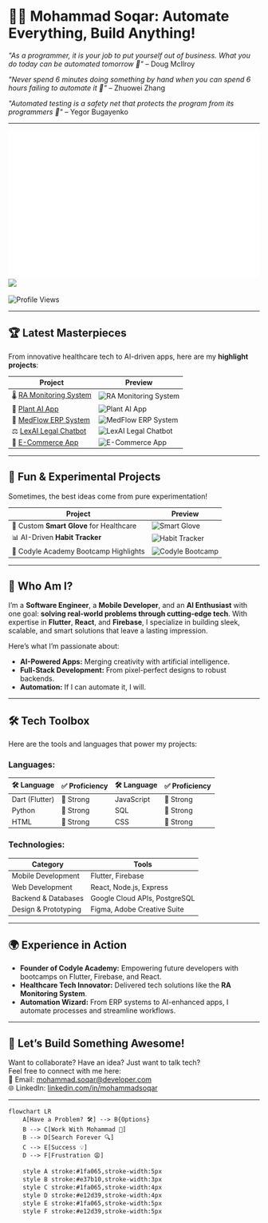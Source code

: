 # 👨‍💻 Mohammad Soqar: Automate Everything, Build Anything!  
*"As a programmer, it is your job to put yourself out of business. What you do today can be automated tomorrow 🤖"* – Doug McIlroy  

*"Never spend 6 minutes doing something by hand when you can spend 6 hours failing to automate it 👷"* – Zhuowei Zhang  

*"Automated testing is a safety net that protects the program from its programmers 🐛"* – Yegor Bugayenko  

---

<a href="https://github.com/MohammadSoqar">
<img src="https://raw.githubusercontent.com/Mohammad-soqar/github-stats/master/generated/overview.svg" />
<img src="https://github.com/Mohammad-soqar/GitHub-Language-Stats/blob/master/generated/languages.svg#gh-dark-mode-only" />
</a>  

![Profile Views](https://komarev.com/ghpvc/?username=MohammadSoqar&color=red)  

---

## 🏆 **Latest Masterpieces**  
From innovative healthcare tech to AI-driven apps, here are my **highlight projects**:

| **Project**                     | **Preview**                                                                                                                                         |
|----------------------------------|-----------------------------------------------------------------------------------------------------------------------------------------------------|
| 🌡️ [RA Monitoring System](https://github.com/MohammadSoqar/RA-Monitoring-System) | <img src="https://github.com/user-attachments/assets/example1.gif" alt="RA Monitoring System" width="400" height="259">                             |
| 🌱 [Plant AI App](https://github.com/MohammadSoqar/Plant-AI-App)         | <img src="https://github.com/user-attachments/assets/example2.gif" alt="Plant AI App" width="400" height="259">                                     |
| 🏥 [MedFlow ERP System](https://github.com/MohammadSoqar/MedFlow)       | <img src="https://github.com/user-attachments/assets/example3.gif" alt="MedFlow ERP System" width="400" height="259">                               |
| ⚖️ [LexAI Legal Chatbot](https://github.com/MohammadSoqar/LexAI)        | <img src="https://github.com/user-attachments/assets/example4.gif" alt="LexAI Legal Chatbot" width="400" height="259">                              |
| 🛒 [E-Commerce App](https://github.com/MohammadSoqar/E-Commerce-App)   | <img src="https://github.com/user-attachments/assets/example5.gif" alt="E-Commerce App" width="400" height="259">                                   |

---

## 🌟 **Fun & Experimental Projects**  
Sometimes, the best ideas come from pure experimentation!  

| Project                                | Preview                                      |
|----------------------------------------|----------------------------------------------|
| 🤖 Custom **Smart Glove** for Healthcare | <img src="https://github.com/user-attachments/assets/smart_glove.gif" alt="Smart Glove" width="60" height="60"> |
| 📊 AI-Driven **Habit Tracker**          | <img src="https://github.com/user-attachments/assets/habit_tracker.gif" alt="Habit Tracker" width="60" height="60"> |
| 🚀 Codyle Academy Bootcamp Highlights   | <img src="https://github.com/user-attachments/assets/codyle_bootcamp.gif" alt="Codyle Bootcamp" width="60" height="60"> |

---

## 🚀 **Who Am I?**  
I’m a **Software Engineer**, a **Mobile Developer**, and an **AI Enthusiast** with one goal: **solving real-world problems through cutting-edge tech**. With expertise in **Flutter**, **React**, and **Firebase**, I specialize in building sleek, scalable, and smart solutions that leave a lasting impression.

Here’s what I’m passionate about:  
- **AI-Powered Apps:** Merging creativity with artificial intelligence.  
- **Full-Stack Development:** From pixel-perfect designs to robust backends.  
- **Automation:** If I can automate it, I will.  

---

## 🛠️ **Tech Toolbox**  
Here are the tools and languages that power my projects:  

### **Languages:**  
| 🛠️ Language      | ✅ Proficiency | 🛠️ Language    | ✅ Proficiency |
|-------------------|---------------|----------------|---------------|
| Dart (Flutter)    | 💪 Strong     | JavaScript     | 💪 Strong     |
| Python            | 💪 Strong     | SQL            | 💪 Strong     |
| HTML              | 💪 Strong     | CSS            | 💪 Strong     |

### **Technologies:**  
| **Category**           | **Tools**                                                                 |
|-------------------------|---------------------------------------------------------------------------|
| Mobile Development      | Flutter, Firebase                                                       |
| Web Development         | React, Node.js, Express                                                 |
| Backend & Databases     | Google Cloud APIs, PostgreSQL                                           |
| Design & Prototyping    | Figma, Adobe Creative Suite                                             |

---

## 🌍 **Experience in Action**  
- **Founder of Codyle Academy:** Empowering future developers with bootcamps on Flutter, Firebase, and React.  
- **Healthcare Tech Innovator:** Delivered tech solutions like the **RA Monitoring System**.  
- **Automation Wizard:** From ERP systems to AI-enhanced apps, I automate processes and streamline workflows.  

---

## 🎯 **Let’s Build Something Awesome!**  
Want to collaborate? Have an idea? Just want to talk tech?  
Feel free to connect with me here:  
📧 Email: [mohammad.soqar@developer.com](mailto:mohammad.soqar@developer.com)  
🌐 LinkedIn: [linkedin.com/in/mohammadsoqar](https://linkedin.com/in/mohammadsoqar)  

---

```mermaid
flowchart LR
    A[Have a Problem? 🛠️] --> B{Options}
    B --> C[Work With Mohammad 🚀]
    B --> D[Search Forever 🔍]
    C --> E[Success 💡]
    D --> F[Frustration 😩]

    style A stroke:#1fa065,stroke-width:5px
    style B stroke:#e37b10,stroke-width:3px
    style C stroke:#1fa065,stroke-width:4px
    style D stroke:#e12d39,stroke-width:4px
    style E stroke:#1fa065,stroke-width:5px
    style F stroke:#e12d39,stroke-width:5px
